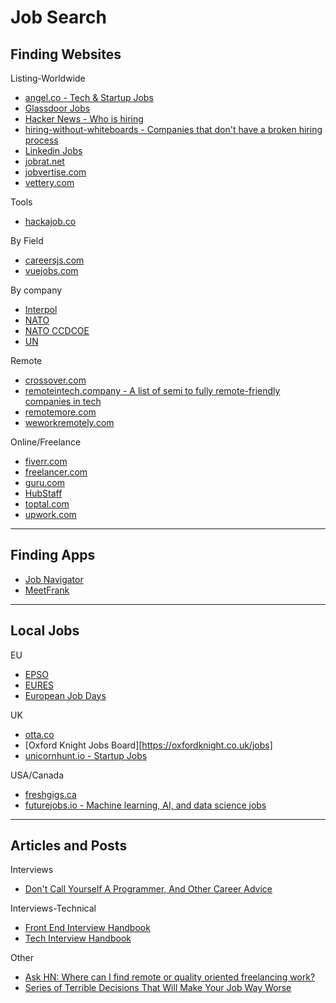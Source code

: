 # Job Search

## Finding Websites

Listing-Worldwide
- [angel.co - Tech & Startup Jobs](https://angel.co/jobs)
- [Glassdoor Jobs](https://www.glassdoor.com/Job/jobs.htm?suggestCount=0&suggestChosen=false&clickSource=searchBtn&typedKeyword=&sc.keyword=&locT=&locId=&jobType=)
- [Hacker News - Who is hiring](https://hn.algolia.com/?dateRange=pastMonth&page=0&prefix=true&query=Ask%20%22who%20is%20hiring%22&sort=byDate&type=story)
- [hiring-without-whiteboards - Companies that don't have a broken hiring process](https://github.com/poteto/hiring-without-whiteboards)
- [Linkedin Jobs](https://www.linkedin.com/jobs/search/)
- [jobrat.net](http://jobrat.net/)
- [jobvertise.com](http://www.jobvertise.com/jobs/search?query=&city=&country=&button=Search+Jobs)
- [vettery.com](https://www.vettery.com)


Tools
- [hackajob.co](https://hackajob.co)


By Field
- [careersjs.com](https://careersjs.com/)
- [vuejobs.com](https://vuejobs.com/)


By company
- [Interpol](https://www.interpol.int/en/What-you-can-do/Careers)
- [NATO](https://www.nato.int/cps/en/natolive/recruit-wide.htm)
- [NATO CCDCOE](https://ccdcoe.org/)
- [UN](https://careers.un.org/lbw/Home.aspx)


Remote
- [crossover.com](https://www.crossover.com/)
- [remoteintech.company - A list of semi to fully remote-friendly companies in tech](https://remoteintech.company/)
- [remotemore.com](https://remotemore.com/candidates)
- [weworkremotely.com](https://weworkremotely.com/#job-listings)


Online/Freelance
- [fiverr.com](https://www.fiverr.com/)
- [freelancer.com](https://www.freelancer.com/jobs/)
- [guru.com](https://www.guru.com/)
- [HubStaff](https://talent.hubstaff.com/search/jobs)
- [toptal.com](https://www.toptal.com/)
- [upwork.com](https://www.upwork.com/)

---

## Finding Apps
- [Job Navigator](https://inspirationapps.com/job-navigator-app/)
- [MeetFrank](https://meetfrank.com/)

---

## Local Jobs

EU
- [EPSO](https://epso.europa.eu/job-opportunities_en)
- [EURES](https://ec.europa.eu/eures)
- [European Job Days](https://www.europeanjobdays.eu/en/jobs/active)


UK
- [otta.co](https://app.otta.co/jobs/)
- [Oxford Knight Jobs Board][https://oxfordknight.co.uk/jobs]
- [unicornhunt.io - Startup Jobs](https://unicornhunt.io)


USA/Canada
- [freshgigs.ca](https://www.freshgigs.ca/)
- [futurejobs.io - Machine learning, AI, and data science jobs](https://www.futurejobs.io/)

---

## Articles and Posts

Interviews
- [Don't Call Yourself A Programmer, And Other Career Advice](https://www.kalzumeus.com/2011/10/28/dont-call-yourself-a-programmer/)


Interviews-Technical
- [Front End Interview Handbook](https://github.com/yangshun/front-end-interview-handbook)
- [Tech Interview Handbook](https://yangshun.github.io/tech-interview-handbook/)


Other
- [Ask HN: Where can I find remote or quality oriented freelancing work?](https://news.ycombinator.com/item?id=20971098)
- [Series of Terrible Decisions That Will Make Your Job Way Worse](https://www.mcsweeneys.net/articles/in-order-to-become-more-competitive-in-our-sector-weve-decided-to-make-a-series-of-terrible-decisions-that-will-make-your-job-way-worse)

